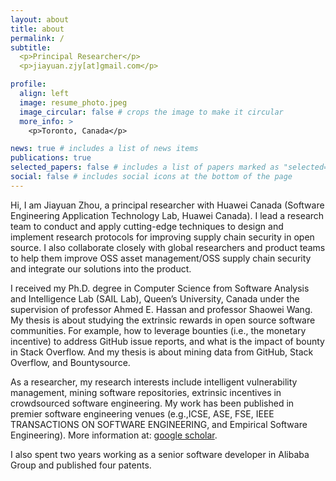 ```yaml
---
layout: about
title: about
permalink: /
subtitle: 
  <p>Principal Researcher</p>
  <p>jiayuan.zjy[at]gmail.com</p>

profile:
  align: left
  image: resume_photo.jpeg
  image_circular: false # crops the image to make it circular
  more_info: >
    <p>Toronto, Canada</p>

news: true # includes a list of news items
publications: true
selected_papers: false # includes a list of papers marked as "selected={true}"
social: false # includes social icons at the bottom of the page
---
```


Hi, I am Jiayuan Zhou, a principal researcher with Huawei Canada (Software Engineering Application Technology Lab, Huawei Canada). I lead a research team to conduct and apply cutting-edge techniques to design and implement research protocols for improving supply chain security in open source. I also collaborate closely with global researchers and product teams to help them improve OSS asset management/OSS supply chain security and integrate our solutions into the product.


I received my Ph.D. degree in Computer Science from Software Analysis and Intelligence Lab (SAIL Lab), Queen’s University, Canada under the supervision of professor Ahmed E. Hassan and professor Shaowei Wang. My thesis is about studying the extrinsic rewards in open source software communities. For example, how to leverage bounties (i.e., the monetary incentive) to address GitHub issue reports, and what is the impact of bounty in Stack Overflow. And my thesis is about mining data from GitHub, Stack Overflow, and Bountysource.

As a researcher, my research interests include intelligent vulnerability management, mining software repositories, extrinsic incentives in crowdsourced software engineering. 
My work has been published in premier software engineering venues (e.g.,ICSE, ASE, FSE, IEEE TRANSACTIONS ON SOFTWARE ENGINEERING, and Empirical Software Engineering). More information at:
[google scholar](https://scholar.google.com/citations?hl=zh-CN&user=ySQkd5nCb0cC).

I also spent two years working as a senior software developer in Alibaba Group and published four patents.


